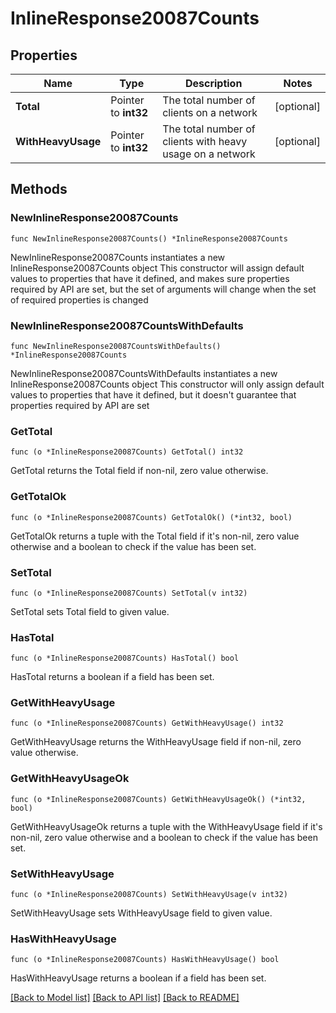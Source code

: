 # InlineResponse20087Counts

## Properties

Name | Type | Description | Notes
------------ | ------------- | ------------- | -------------
**Total** | Pointer to **int32** | The total number of clients on a network | [optional] 
**WithHeavyUsage** | Pointer to **int32** | The total number of clients with heavy usage on a network | [optional] 

## Methods

### NewInlineResponse20087Counts

`func NewInlineResponse20087Counts() *InlineResponse20087Counts`

NewInlineResponse20087Counts instantiates a new InlineResponse20087Counts object
This constructor will assign default values to properties that have it defined,
and makes sure properties required by API are set, but the set of arguments
will change when the set of required properties is changed

### NewInlineResponse20087CountsWithDefaults

`func NewInlineResponse20087CountsWithDefaults() *InlineResponse20087Counts`

NewInlineResponse20087CountsWithDefaults instantiates a new InlineResponse20087Counts object
This constructor will only assign default values to properties that have it defined,
but it doesn't guarantee that properties required by API are set

### GetTotal

`func (o *InlineResponse20087Counts) GetTotal() int32`

GetTotal returns the Total field if non-nil, zero value otherwise.

### GetTotalOk

`func (o *InlineResponse20087Counts) GetTotalOk() (*int32, bool)`

GetTotalOk returns a tuple with the Total field if it's non-nil, zero value otherwise
and a boolean to check if the value has been set.

### SetTotal

`func (o *InlineResponse20087Counts) SetTotal(v int32)`

SetTotal sets Total field to given value.

### HasTotal

`func (o *InlineResponse20087Counts) HasTotal() bool`

HasTotal returns a boolean if a field has been set.

### GetWithHeavyUsage

`func (o *InlineResponse20087Counts) GetWithHeavyUsage() int32`

GetWithHeavyUsage returns the WithHeavyUsage field if non-nil, zero value otherwise.

### GetWithHeavyUsageOk

`func (o *InlineResponse20087Counts) GetWithHeavyUsageOk() (*int32, bool)`

GetWithHeavyUsageOk returns a tuple with the WithHeavyUsage field if it's non-nil, zero value otherwise
and a boolean to check if the value has been set.

### SetWithHeavyUsage

`func (o *InlineResponse20087Counts) SetWithHeavyUsage(v int32)`

SetWithHeavyUsage sets WithHeavyUsage field to given value.

### HasWithHeavyUsage

`func (o *InlineResponse20087Counts) HasWithHeavyUsage() bool`

HasWithHeavyUsage returns a boolean if a field has been set.


[[Back to Model list]](../README.md#documentation-for-models) [[Back to API list]](../README.md#documentation-for-api-endpoints) [[Back to README]](../README.md)


